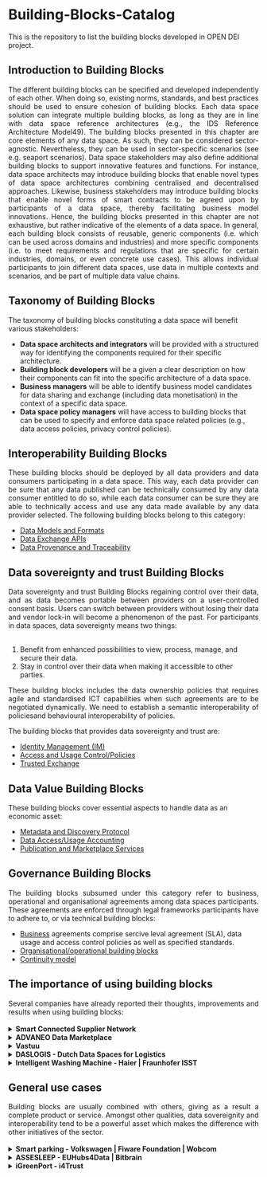 # Building-Blocks-Catalog
This is the repository to list the building blocks developed in OPEN DEI project.

## Introduction to Building Blocks
<div align="justify">The different building blocks can be specified and developed independently of each other.  When doing so, existing norms, standards, and best practices should be used to ensure  cohesion of building blocks. Each data space solution can integrate multiple building blocks, as long as they are in line with data space reference architectures (e.g., the IDS Reference Architecture Model49). The building blocks presented in this chapter are core elements of any data space. As such, they can be considered sector-agnostic. Nevertheless, they can be used in sector-specific scenarios (see e.g. seaport scenarios). Data space stakeholders may also define additional building blocks to support innovative features and functions. For instance, data space architects may introduce building blocks that enable novel types of data space architectures combining centralised and decentralised approaches. Likewise, business stakeholders may introduce building blocks that enable novel forms of smart contracts to be agreed upon by participants of a data space, thereby facilitating business model innovations. Hence, the building blocks presented in this chapter are not exhaustive, but rather indicative of the elements of a data space. In general, each building block consists of reusable, generic components (i.e. which can be used across domains and industries) and more specific components (i.e. to meet requirements and regulations that are specific for certain industries, domains, or even concrete use cases). This allows individual participants to join different data spaces, use data in multiple contexts and scenarios, and be part of multiple data value chains.</div>

## Taxonomy of Building Blocks	
The taxonomy of building blocks constituting a data space will benefit various stakeholders:
- **Data space architects and integrators** will be provided with a structured way for identifying the components required for their specific architecture.
- **Building block developers** will be a given a clear description on how their components can fit into the specific architecture of a data space.
- **Business managers** will be able to identify business model candidates for data sharing and exchange (including data monetisation) in the context of a specific data space.
- **Data space policy managers** will have access to building blocks that can be used to specify and enforce data space related policies (e.g., data access policies, privacy control policies).

## Interoperability Building Blocks
<div align="justify">These building blocks should be deployed by all data providers and data consumers participating in a data space. This way, each data provider can be sure that any data published can be technically consumed by any data consumer entitled to do so, while each data consumer can be sure they are able to technically access and use any data made available by any data provider selected. The following building blocks belong to this category:</div>

- [Data Models and Formats](./data-models-and-formats.md)
- [Data Exchange APIs](./data-exchange-APIs.md)
- [Data Provenance and Traceability](./provenance_and_traceability.md)

## Data sovereignty and trust Building Blocks
<div align="justify">Data sovereignty and trust Building Blocks regaining control over their data, and as data becomes portable between providers on a  user-controlled consent basis. Users can switch between providers without losing their data  and vendor lock-in will become a phenomenon of the past. For participants in data spaces, data sovereignty means two things:</div></br>

1. Benefit from enhanced possibilities to view, process, manage, and secure their data.
2. Stay in control over their data when making it accessible to other parties.

<div align="justify">These building blocks includes the data ownership policies that requires agile and standardised ICT capabilities when such agreements are to be negotiated dynamically. We need to establish a semantic interoperability of policiesand behavioural interoperability of policies.</div>

The building blocks that provides data sovereignty and trust are:
- [Identity Management (IM)](./identity_management.md)
- [Access and Usage Control/Policies](./access_and_usage_control.md)
- [Trusted Exchange](./trusted_exchange.md)

## Data Value Building Blocks
These building blocks cover essential aspects to handle data as an economic asset: 
- [Metadata and Discovery Protocol](./metadata_and_discovery_protocol.md)
- [Data Access/Usage Accounting](./data_usage_accounting.md)
- [Publication and Marketplace Services](./publication_and_marketplace_services.md)


## Governance Building Blocks
<div align="justify">The building blocks subsumed under this category refer to business, operational and organisational agreements among data spaces participants. These agreements are enforced through legal frameworks participants have to adhere to, or via technical building blocks:</div>

- [Business](./business.md) agreements comprise sercive leval agreement (SLA), data usage and access control policies as well as specified standards.
- [Organisational/operational building blocks](./organisational_and_operational.md)
- [Continuity model](./continuity_model.md)

## The importance of using building blocks
<div align="justify">Several companies have already reported their thoughts, improvements and results when using building blocks: </div></br>

<details>
  <summary><strong>Smart Connected Supplier Network</strong></summary>
  
  - Eenable small manufacturing companies to join the digitalization process without the need of hiring IT professionals.
  - A rise of 20% of the overall productivity.
  - The transaction costs of the supply chain are reduced.
  
  Visit [SCSN webpage](https://smart-connected.nl/en) for more information.
</details>

<details>
  <summary><strong>ADVANEO Data Marketplace</strong></summary>
  
  - The data marketplace has been developed as a decentralized portal, all relevant and possibly sensitive raw data always remain with the data provider and only is transferred directly to the buyer in the event of a purchase.
  - Give the opportunity of monetizing data.
  - Open data can be used to open up new perspectives and lift your data project to the next level.
  
  Visit [ADVANEO DMP webpage](https://www.advaneo-datamarketplace.de/en/#) for more information.
</details>

<details>
  <summary><strong>Vastuu</strong></summary>
  
  - Drive Europe’s data economy.
  - Next-level adoption and co-creation of value with commercial scenarios.
  - Foster neutrality, standards and common language to avoid risks and enhance trust.
  - Help establish the community and ecosystem to foster future innovation.
  - Secure data lowers the threshold for different organisations to share their knowledge and expertise.
  
</details>

<details>
  <summary><strong>DASLOGIS - Dutch Data Spaces for Logistics</strong></summary>
  
  - Enable the discovery and controlled sharing of (potentially) sensitive data.
  - Offer flexibility, extensibility and personalisation to support data exchange in logistics.
  
</details>

<details>
  <summary><strong>Intelligent Washing Machine - Haier | Fraunhofer ISST</strong></summary>
  
  - Save cost, time and energy, environmental awareness.
  - Offer consumers a better utilization of washing machines with additional services
  - Gain data insights for product and service innovations 
  - By collecting consumer data companies get the possibility to gain data insights for product and service innovations.
  
</details>

## General use cases
<div align="justify">Building blocks are usually combined with others, giving as a result a complete product or service. Amongst other qualities, data sovereignity and interoperability tend to be a powerful asset which makes the difference with other initiatives of the sector.</div></br>

<details>
  <summary><strong>Smart parking - Volkswagen | Fiware Foundation | Wobcom</strong></summary>
  <div align="justify">Smart Parking is a digital solution to improve parking in a city, reduce air pollution and support local businesses. Drivers in a city are navigated to the nearest available parking space. They can register their preferred shopping profiles, and these anonymised profiles are matched with shops near the parking spaces. Matching shop offers are returned with hash codes for the possible offers. If the driver shops at that particular shop, their parking fee is paid by the shop.</div>
</details>

<details>
  <summary><strong>ASSESLEEP - EUHubs4Data | Bitbrain</strong></summary>
  <div align="justify">It consists of a highly accurate sleep monitoring device that can comfortably record sleep at your home. A comprehensive sleep dataset will be created using using <a href="https://euhubs4data.eu/experiments/assesleep/">Bitbrain</a>'s new technology, incorporating a multitude of physiological and environmental sensors. Based on data collected in controlled and uncontrolled environments, robust AI-powered sleep analysis algorithms with medical-grade accuracy will be implemented.</div>
  
</details>

<details>
  <summary><strong>iGreenPort - i4Trust</strong></summary>
  <div align="justify">The objective of the  <a href="https://i4trust.org/experiments/igreenport/">iGreenPort</a> experiment consists of the monitoring of sea water quality in different areas of a port. In essence, different datasets (geoposition data on water quality, AIS navigation real-time data, etc..) will be shared in iGreenPort data space to create several data packages at different levels of the ‘data value chain’ to be utilised by iGreenPort partners and external entities, particularly authorities with environmental competencies in ports, their suppliers, and research groups in the field.</div>
